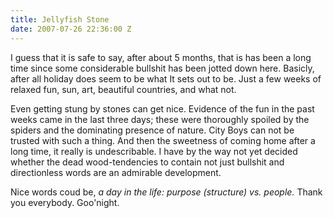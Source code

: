 ```yaml
---
title: Jellyfish Stone
date: 2007-07-26 22:36:00 Z
---
```


I guess that it is safe to say, after about 5 months, that is has been a long time since some considerable bullshit has been jotted down here. Basicly, after all holiday does seem to be what It sets out to be. Just a few weeks of relaxed fun, sun, art, beautiful countries, and what not.

Even getting stung by stones can get nice. Evidence of the fun in the past weeks came in the last three days; these were thoroughly spoiled by the spiders and the dominating presence of nature. City Boys can not be trusted with such a thing. And then the sweetness of coming home after a long time, it really is undescribable. I have by the way not yet decided whether the dead wood-tendencies to contain not just bullshit and directionless words are an admirable development.

Nice words coud be, _a day in the life: purpose (structure) vs. people._
Thank you everybody. Goo'night.
